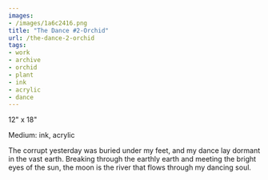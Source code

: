 ```yaml
---
images:
- /images/1a6c2416.png
title: "The Dance #2-Orchid"
url: /the-dance-2-orchid
tags:
- work
- archive
- orchid
- plant
- ink
- acrylic
- dance
---
```

12" x 18"

Medium: ink, acrylic

The corrupt yesterday was buried under my feet, and my dance lay dormant in the vast earth. Breaking through the earthly earth and meeting the bright eyes of the sun, the moon is the river that flows through my dancing soul.
